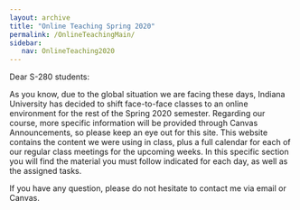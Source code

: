 ```yaml
---
layout: archive
title: "Online Teaching Spring 2020"
permalink: /OnlineTeachingMain/
sidebar:
   nav: OnlineTeaching2020
---
```


Dear S-280 students:

As you know, due to the global situation we are facing these days, Indiana University has decided to shift face-to-face classes to an online environment for the rest of the Spring 2020 semester. Regarding our course, more specific information will be provided through Canvas Announcements, so please keep an eye out for this site. This website contains the content we were using in class, plus a full calendar for each of our regular class meetings for the upcoming weeks.  In this specific section you will find the material you must follow indicated for each day, as well as the assigned tasks. 

If you have any question, please do not hesitate to contact me via email or Canvas.
